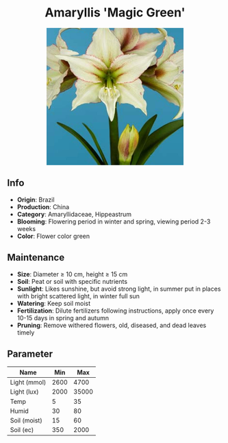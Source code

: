 <h1 align='center'>Amaryllis 'Magic Green'</h1>
<p align="center">
    <img 
        align='center'
        width='320'
        src="../images/amaryllis magic green.png" 
        alt='Amaryllis 'Magic Green'' />
</p>

## Info

 - **Origin**: Brazil
 - **Production**: China
 - **Category**: Amaryllidaceae, Hippeastrum
 - **Blooming**: Flowering period in winter and spring, viewing period 2-3 weeks
 - **Color**: Flower color green

## Maintenance

 - **Size**: Diameter ≥ 10 cm, height ≥ 15 cm
 - **Soil**: Peat or soil with specific nutrients
 - **Sunlight**: Likes sunshine, but avoid strong light, in summer put in places with bright scattered light, in winter full sun
 - **Watering**: Keep soil moist
 - **Fertilization**: Dilute fertilizers following instructions,  apply once every 10-15 days in spring and autumn
 - **Pruning**: Remove withered flowers, old, diseased, and dead leaves timely

## Parameter

| Name         | Min  | Max   |
|--------------|------|-------|
| Light (mmol) | 2600 | 4700  |
| Light (lux)  | 2000 | 35000 |
| Temp         | 5    | 35    |
| Humid        | 30   | 80    |
| Soil (moist) | 15   | 60    |
| Soil (ec)    | 350  | 2000  |